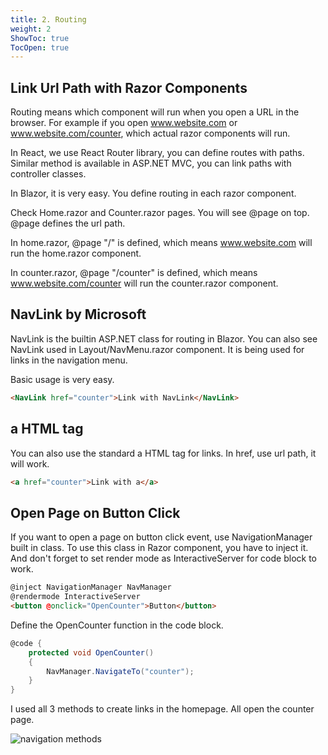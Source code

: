 ```yaml
---
title: 2. Routing
weight: 2
ShowToc: true
TocOpen: true
---
```


## Link Url Path with Razor Components

Routing means which component will run when you open a URL in the browser. For example if you open www.website.com or www.website.com/counter, which actual razor components will run.

In React, we use React Router library, you can define routes with paths. Similar method is available in ASP.NET MVC, you can link paths with controller classes.

In Blazor, it is very easy. You define routing in each razor component.

Check Home.razor and Counter.razor pages. You will see @page on top. @page defines the url path.

In home.razor, @page "/" is defined, which means www.website.com will run the home.razor component.

In counter.razor, @page "/counter" is defined, which means www.website.com/counter will run the counter.razor component.

## NavLink by Microsoft

NavLink is the builtin ASP.NET class for routing in Blazor. You can also see NavLink used in Layout/NavMenu.razor component. It is being used for links in the navigation menu.

Basic usage is very easy.

```html
<NavLink href="counter">Link with NavLink</NavLink>
```

## a HTML tag

You can also use the standard a HTML tag for links. In href, use url path, it will work.

```html
<a href="counter">Link with a</a>
```

## Open Page on Button Click

If you want to open a page on button click event, use NavigationManager built in class. To use this class in Razor component, you have to inject it. And don't forget to set render mode as InteractiveServer for code block to work.

```html
@inject NavigationManager NavManager
@rendermode InteractiveServer
<button @onclick="OpenCounter">Button</button>
```

Define the OpenCounter function in the code block.

```cs
@code {
    protected void OpenCounter()
    {
        NavManager.NavigateTo("counter");
    }
}
```

I used all 3 methods to create links in the homepage. All open the counter page. 

![navigation methods](/images/blazor/navigation-methods.jpg "navigation methods")


